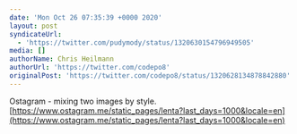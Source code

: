 ```yaml
---
date: 'Mon Oct 26 07:35:39 +0000 2020'
layout: post
syndicateUrl:
  - 'https://twitter.com/pudymody/status/1320630154796949505'
media: []
authorName: Chris Heilmann
authorUrl: 'https://twitter.com/codepo8'
originalPost: 'https://twitter.com/codepo8/status/1320628134878842880'
---
```

Ostagram - mixing two images by style.  [https://www.ostagram.me/static_pages/lenta?last_days=1000&locale=en](https://www.ostagram.me/static_pages/lenta?last_days=1000&locale=en)